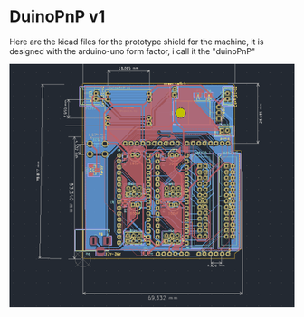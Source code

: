 # DuinoPnP v1
Here are the kicad files for the prototype shield for the machine, it is designed with the arduino-uno form factor, i call it the "duinoPnP"

![image](images/duinopnp_v1.png)
